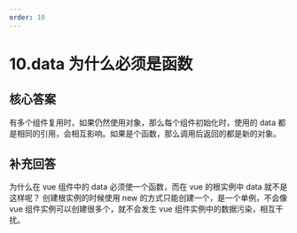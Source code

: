 ```yaml
---
order: 10
---
```

# 10.data 为什么必须是函数

## 核心答案

有多个组件复用时，如果仍然使用对象，那么每个组件初始化时，使用的 data 都是相同的引用，会相互影响。如果是个函数，那么调用后返回的都是新的对象。

## 补充回答

为什么在 vue 组件中的 data 必须使一个函数，而在 vue 的根实例中 data 就不是这样呢？
创建根实例的时候使用 new 的方式只能创建一个，是一个单例，不会像 vue 组件实例可以创建很多个，就不会发生 vue 组件实例中的数据污染，相互干扰。

